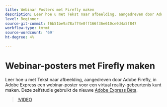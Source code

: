 ```yaml
---
title: Webinar Posters met Firefly maken
description: Leer hoe u met Tekst naar afbeelding, aangedreven door Adobe Firefly, in Adobe Express een webinar-poster voor een virtual reality-gebeurtenis kunt maken
level: Beginner
source-git-commit: f6b51be9a78af74e0ff166f36e610ce0d4a5f847
workflow-type: tm+mt
source-wordcount: '69'
ht-degree: 4%

---
```


# Webinar-posters met Firefly maken

Leer hoe u met Tekst naar afbeelding, aangedreven door Adobe Firefly, in Adobe Express een webinar-poster voor een virtual reality-gebeurtenis kunt maken. Deze zelfstudie gebruikt de nieuwe [Adobe Express Bèta](https://www.adobe.com/express/).

>[!VIDEO](https://video.tv.adobe.com/v/3420810?quality=12&learn=on&hidetitle=true)